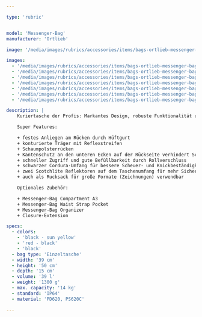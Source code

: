 ```yaml
---

type: 'rubric'


model: 'Messenger-Bag'
manufacturer: 'Ortlieb'

image: '/media/images/rubrics/accessories/items/bags-ortlieb-messenger-bag_01.jpg'

images:
  - '/media/images/rubrics/accessories/items/bags-ortlieb-messenger-bag_02.jpg'
  - '/media/images/rubrics/accessories/items/bags-ortlieb-messenger-bag_03.jpg'
  - '/media/images/rubrics/accessories/items/bags-ortlieb-messenger-bag_04.jpg'
  - '/media/images/rubrics/accessories/items/bags-ortlieb-messenger-bag_05.jpg'
  - '/media/images/rubrics/accessories/items/bags-ortlieb-messenger-bag_06.jpg'
  - '/media/images/rubrics/accessories/items/bags-ortlieb-messenger-bag_07.jpg'
  - '/media/images/rubrics/accessories/items/bags-ortlieb-messenger-bag_08.jpg'

description: |
    Kuriertasche der Profis: Markantes Design, robuste Funktionalität und ein hervorragendes Tragesystem machen sie zum Klassiker – nicht nur für Fahrradkuriere. Hart im Nehmen und smart genug für den Großstadt-Dschungel: Die Messenger-Bag ist beliebt bei Fahrradkurieren und Vielradlern weltweit. Sie begeistert durch ihr schlankes, funktionales Design, das wasserdichte Planenmaterial, das jedem Wetter trotzt und den praktischen Rollverschluss, der eine flexible Packhöhe für insgesamt 39 l Volumen ermöglicht.

    Super Features:

    + festes Anliegen am Rücken durch Hüftgurt
    + konturierte Träger mit Reflexstreifen
    + Schaumpolsterrücken
    + Kantenschutz an den unteren Ecken auf der Rückseite verhindert Scheuerstellen
    + schneller Zugriff und gute Befüllbarkeit durch Rollverschluss
    + schwarzer Cordura-Umfang für bessere Scheuer- und Knickbeständigkeit
    + zwei Scotchlite Reflektoren auf dem Taschenumfang für mehr Sicherheit
    + auch als Rucksack für große Formate (Zeichnungen) verwendbar

    Optionales Zubehör:

    + Messenger-Bag Compartment A3
    + Messenger-Bag Waist Strap Pocket
    + Messenger-Bag Organizer
    + Closure-Extension

specs:
  - colors: 
    - 'black - sun yellow'
    - 'red - black'
    - 'black'
  - bag type: 'Einzeltasche'
  - width: '39 cm'
  - height: '50 cm'
  - depth: '15 cm'
  - volume: '39 l'
  - weight: '1300 g'
  - max. capacity: '14 kg'
  - standard: 'IP64'
  - material: 'PD620, PS620C'

---
```

